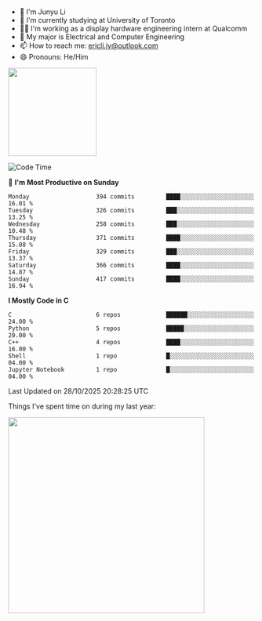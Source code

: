 ### 
- 👨 I'm Junyu Li
- 📖 I'm currently studying at University of Toronto
- 🧑‍💻 I'm working as a display hardware engineering intern at Qualcomm
- 🌱 My major is Electrical and Computer Engineering
- 📫 How to reach me: ericli.jy@outlook.com
- 😄 Pronouns: He/Him

<p align="left">  
  <img height="180em" src="https://github-readme-stats-sigma-five-48.vercel.app/api?username=ericjyli&theme=tokyonight&show_icons=true&count_private=true&include_orgs=true" />
<!-- <img height="180em" src="https://github-readme-stats-sigma-five-48.vercel.app/api/top-langs/?username=ericjyli&theme=tokyonight&count_private=true&include_orgs=true&include_orgs=true&layout=compact" /> -->
</p>

<!--START_SECTION:waka-->
![Code Time](http://img.shields.io/badge/Code%20Time-594%20hrs%2024%20mins-blue)

📅 **I'm Most Productive on Sunday** 

```text
Monday                   394 commits         ████░░░░░░░░░░░░░░░░░░░░░   16.01 % 
Tuesday                  326 commits         ███░░░░░░░░░░░░░░░░░░░░░░   13.25 % 
Wednesday                258 commits         ███░░░░░░░░░░░░░░░░░░░░░░   10.48 % 
Thursday                 371 commits         ████░░░░░░░░░░░░░░░░░░░░░   15.08 % 
Friday                   329 commits         ███░░░░░░░░░░░░░░░░░░░░░░   13.37 % 
Saturday                 366 commits         ████░░░░░░░░░░░░░░░░░░░░░   14.87 % 
Sunday                   417 commits         ████░░░░░░░░░░░░░░░░░░░░░   16.94 % 
```


**I Mostly Code in C** 

```text
C                        6 repos             ██████░░░░░░░░░░░░░░░░░░░   24.00 % 
Python                   5 repos             █████░░░░░░░░░░░░░░░░░░░░   20.00 % 
C++                      4 repos             ████░░░░░░░░░░░░░░░░░░░░░   16.00 % 
Shell                    1 repo              █░░░░░░░░░░░░░░░░░░░░░░░░   04.00 % 
Jupyter Notebook         1 repo              █░░░░░░░░░░░░░░░░░░░░░░░░   04.00 % 
```




 Last Updated on 28/10/2025 20:28:25 UTC
<!--END_SECTION:waka-->

<p> Things I've spent time on during my last year: </p>
<img height="400em" src="https://github-readme-stats-git-master-ericjyli.vercel.app/api/wakatime?username=ericjyli&layout=compact&theme=tokyonight" />

<!--
Here are some ideas to get you started:

- 🔭 I’m currently working on ...
- 🌱 I’m currently learning ...
- 👯 I’m looking to collaborate on ...
- 🤔 I’m looking for help with ...
- 💬 Ask me about ...
- 📫 How to reach me: ...
- 😄 Pronouns: ...
- ⚡ Fun fact: ...
-->
